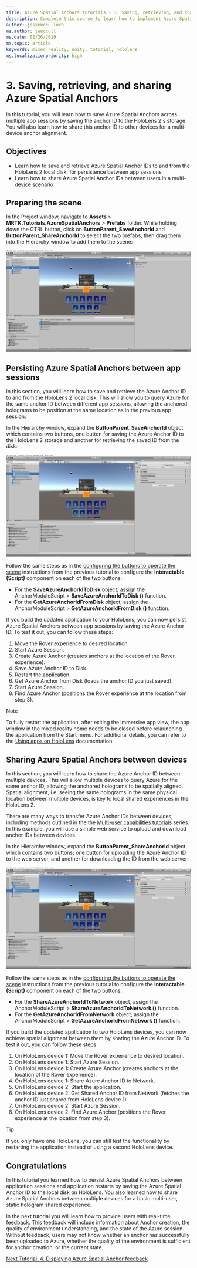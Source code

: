 ```yaml
---
title: Azure Spatial Anchors tutorials - 3. Saving, retrieving, and sharing Azure Spatial Anchors
description: Complete this course to learn how to implement Azure Spatial Anchors within a mixed reality application.
author: jessemcculloch
ms.author: jemccull
ms.date: 02/26/2019
ms.topic: article
keywords: mixed reality, unity, tutorial, hololens
ms.localizationpriority: high
---
```


# 3. Saving, retrieving, and sharing Azure Spatial Anchors

In this tutorial, you will learn how to save Azure Spatial Anchors across multiple app sessions by saving the anchor ID to the HoloLens 2's storage. You will also learn how to share this anchor ID to other devices for a multi-device anchor alignment.

## Objectives

* Learn how to save and retrieve Azure Spatial Anchor IDs to and from the HoloLens 2 local disk, for persistence between app sessions
* Learn how to share Azure Spatial Anchor IDs between users in a multi-device scenario

<!-- TODO: Update image when prefab is finalized -->
## Preparing the scene

In the Project window, navigate to **Assets** > **MRTK.Tutorials.AzureSpatialAnchors** > **Prefabs** folder. While holding down the CTRL button, click on **ButtonParent_SaveAnchorId** and **ButtonParent_ShareAnchorId** to select the two prefabs, then drag them into the Hierarchy window to add them to the scene:

<!-- TODO: Update image when prefab is finalized -->
![mr-learning-asa](images/mr-learning-asa/asa-03-section1-step1-1.png)

## Persisting Azure Spatial Anchors between app sessions

In this section, you will learn how to save and retrieve the Azure Anchor ID to and from the HoloLens 2 local disk. This will allow you to query Azure for the same anchor ID between different app sessions, allowing the anchored holograms to be position at the same location as in the previous app session.

In the Hierarchy window, expand the **ButtonParent_SaveAnchorId** object which contains two buttons, one button for saving the Azure Anchor ID to the HoloLens 2 storage and another for retrieving the saved ID from the disk:

<!-- TODO: Update image when prefab is finalized -->
![mr-learning-asa](images/mr-learning-asa/asa-03-section2-step1-1.png)

Follow the same steps as in the [configuring the buttons to operate the scene](mr-learning-asa-02.md#configuring-the-buttons-to-operate-the-scene) instructions from the previous tutorial to configure the **Interactable (Script)** component on each of the two buttons:

* For the **SaveAzureAnchorIdToDisk** object, assign the AnchorModuleScript > **SaveAzureAnchorIdToDisk ()** function.
* For the **GetAzureAnchorIdFromDisk** object, assign the AnchorModuleScript > **GetAzureAnchorIdFromDisk ()** function.

If you build the updated application to your HoloLens, you can now persist Azure Spatial Anchors between app sessions by saving the Azure Anchor ID. To test it out, you can follow these steps:

1. Move the Rover experience to desired location.
2. Start Azure Session.
3. Create Azure Anchor (creates anchors at the location of the Rover experience).
4. Save Azure Anchor ID to Disk.
5. Restart the application.
6. Get Azure Anchor from Disk (loads the anchor ID you just saved).
7. Start Azure Session.
8. Find Azure Anchor (positions the Rover experience at the location from step 3).

> [!NOTE]
> To fully restart the application, after exiting the immersive app view, the app window in the mixed reality home needs to be closed before relaunching the application from the Start menu. For additional details, you can refer to the [Using apps on HoloLens](https://docs.microsoft.com/hololens/holographic-home#using-apps-on-hololens) documentation.

## Sharing Azure Spatial Anchors between devices

In this section, you will learn how to share the Azure Anchor ID between multiple devices. This will allow multiple devices to query Azure for the same anchor ID, allowing the anchored holograms to be spatially aligned. Spatial alignment, i.e. seeing the same holograms in the same physical location between multiple devices, is key to local shared experiences in the HoloLens 2.

There are many ways to transfer Azure Anchor IDs between devices, including methods outlined in the the [Multi-user capabilities tutorials](mr-learning-sharing-02.md) series. In this example, you will use a simple web service to upload and download anchor IDs between devices.

In the Hierarchy window, expand the **ButtonParent_ShareAnchorId** object which contains two buttons; one button for uploading the Azure Anchor ID to the web server, and another for downloading the ID from the web server:

<!-- TODO: Update image when prefab is finalized -->
![mr-learning-asa](images/mr-learning-asa/asa-03-section3-step1-1.png)

Follow the same steps as in the [configuring the buttons to operate the scene](mr-learning-asa-02.md#configuring-the-buttons-to-operate-the-scene) instructions from the previous tutorial to configure the **Interactable (Script)** component on each of the two buttons:

* For the **ShareAzureAnchorIdToNetwork** object, assign the AnchorModuleScript > **ShareAzureAnchorIdToNetwork ()** function.
* For the **GetAzureAnchorIdFromNetwork** object, assign the AnchorModuleScript > **GetAzureAnchorIdFromNetwork ()** function.

If you build the updated application to two HoloLens devices, you can now achieve spatial alignment between them by sharing the Azure Anchor ID. To test it out, you can follow these steps:

1. On HoloLens device 1: Move the Rover experience to desired location.
2. On HoloLens device 1: Start Azure Session.
3. On HoloLens device 1: Create Azure Anchor (creates anchors at the location of the Rover experience).
4. On HoloLens device 1: Share Azure Anchor ID to Network.
5. On HoloLens device 2: Start the application.
6. On HoloLens device 2: Get Shared Anchor ID from Network (fetches the anchor ID just shared from HoloLens device 1).
7. On HoloLens device 2: Start Azure Session.
8. On HoloLens device 2: Find Azure Anchor (positions the Rover experience at the location from step 3).

> [!TIP]
> If you only have one HoloLens, you can still test the functionality by restarting the application instead of using a second HoloLens device.

## Congratulations

In this tutorial you learned how to persist Azure Spatial Anchors between application sessions and application restarts by saving the Azure Spatial Anchor ID to the local disk on HoloLens. You also learned how to share Azure Spatial Anchors between multiple devices for a basic multi-user, static hologram shared experience.

In the next tutorial you will learn how to provide users with real-time feedback. This feedback will include information about Anchor creation, the quality of environment understanding, and the state of the Azure session. Without feedback, users may not know whether an anchor has successfully been uploaded to Azure, whether the quality of the environment is sufficient for anchor creation, or the current state.

[Next Tutorial: 4. Displaying Azure Spatial Anchor feedback](mr-learning-asa-04.md)
